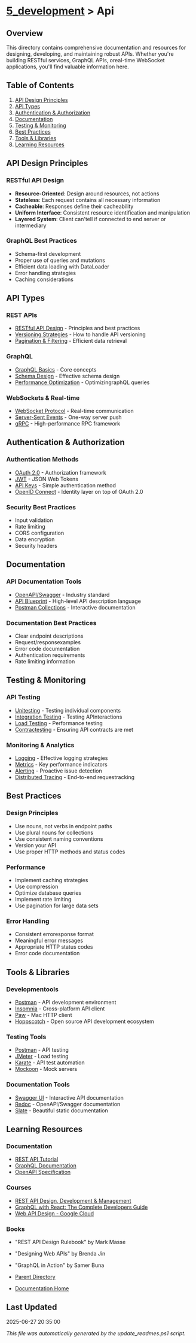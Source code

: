 # [5_development](../) > Api

## Overview
This directory contains comprehensive documentation and resources for designing, developing, and maintaining robust APIs. Whether you're building RESTful services, GraphQL APIs, oreal-time WebSocket applications, you'll find valuable information here.

## Table of Contents

1. [API Design Principles](#api-design-principles)
2. [API Types](#api-types)
3. [Authentication & Authorization](#authentication--authorization)
4. [Documentation](#documentation)
5. [Testing & Monitoring](#testing--monitoring)
6. [Best Practices](#best-practices)
7. [Tools & Libraries](#tools--libraries)
8. [Learning Resources](#learning-resources)

## API Design Principles

### RESTful API Design
- **Resource-Oriented**: Design around resources, not actions
- **Stateless**: Each request contains all necessary information
- **Cacheable**: Responses define their cacheability
- **Uniform Interface**: Consistent resource identification and manipulation
- **Layered System**: Client can'tell if connected to end server or intermediary

### GraphQL Best Practices
- Schema-first development
- Proper use of queries and mutations
- Efficient data loading with DataLoader
- Error handling strategies
- Caching considerations

## API Types

### REST APIs
- [RESTful API Design](/5_development/api/rest) - Principles and best practices
- [Versioning Strategies](/5_development/api/versioning) - How to handle API versioning
- [Pagination & Filtering](/5_development/api/pagination) - Efficient data retrieval

### GraphQL
- [GraphQL Basics](/5_development/api/graphql/basics) - Core concepts
- [Schema Design](/5_development/api/graphql/schema) - Effective schema design
- [Performance Optimization](/5_development/api/graphql/performance) - OptimizingraphQL queries

### WebSockets & Real-time
- [WebSocket Protocol](/5_development/api/websockets) - Real-time communication
- [Server-Sent Events](/5_development/api/sse) - One-way server push
- [gRPC](/5_development/api/grpc) - High-performance RPC framework

## Authentication & Authorization

### Authentication Methods
- [OAuth 2.0](/5_development/api/security/oauth2) - Authorization framework
- [JWT](/5_development/api/security/jwt) - JSON Web Tokens
- [API Keys](/5_development/api/security/api-keys) - Simple authentication method
- [OpenID Connect](/5_development/api/security/oidc) - Identity layer on top of OAuth 2.0

### Security Best Practices
- Input validation
- Rate limiting
- CORS configuration
- Data encryption
- Security headers

## Documentation

### API Documentation Tools
- [OpenAPI/Swagger](/5_development/api/documentation/openapi) - Industry standard
- [API Blueprint](/5_development/api/documentation/blueprint) - High-level API description language
- [Postman Collections](/5_development/api/documentation/postman) - Interactive documentation

### Documentation Best Practices
- Clear endpoint descriptions
- Request/responsexamples
- Error code documentation
- Authentication requirements
- Rate limiting information

## Testing & Monitoring

### API Testing
- [Unitesting](/5_development/api/testing/unit) - Testing individual components
- [Integration Testing](/5_development/api/testing/integration) - Testing APInteractions
- [Load Testing](/5_development/api/testing/load) - Performance testing
- [Contractesting](/5_development/api/testing/contract) - Ensuring API contracts are met

### Monitoring & Analytics
- [Logging](/5_development/api/monitoring/logging) - Effective logging strategies
- [Metrics](/5_development/api/monitoring/metrics) - Key performance indicators
- [Alerting](/5_development/api/monitoring/alerting) - Proactive issue detection
- [Distributed Tracing](/5_development/api/monitoring/tracing) - End-to-end requestracking

## Best Practices

### Design Principles
- Use nouns, not verbs in endpoint paths
- Use plural nouns for collections
- Use consistent naming conventions
- Version your API
- Use proper HTTP methods and status codes

### Performance
- Implement caching strategies
- Use compression
- Optimize database queries
- Implement rate limiting
- Use pagination for large data sets

### Error Handling
- Consistent erroresponse format
- Meaningful error messages
- Appropriate HTTP status codes
- Error code documentation

## Tools & Libraries

### Developmentools
- [Postman](https://www.postman.com/) - API development environment
- [Insomnia](https://insomnia.rest/) - Cross-platform API client
- [Paw](https://paw.cloud/) - Mac HTTP client
- [Hoppscotch](https://hoppscotch.io/) - Open source API development ecosystem

### Testing Tools
- [Postman](https://www.postman.com/) - API testing
- [JMeter](https://jmeter.apache.org/) - Load testing
- [Karate](https://github.com/karatelabs/karate) - API test automation
- [Mockoon](https://mockoon.com/) - Mock servers

### Documentation Tools
- [Swagger UI](https://swagger.io/tools/swagger-ui/) - Interactive API documentation
- [Redoc](https://github.com/Redocly/redoc) - OpenAPI/Swagger documentation
- [Slate](https://github.com/slatedocs/slate) - Beautiful static documentation

## Learning Resources

### Documentation
- [REST API Tutorial](https://restfulapi.net/)
- [GraphQL Documentation](https://graphql.org/learn/)
- [OpenAPI Specification](https://swagger.io/specification/)

### Courses
- [REST API Design, Development & Management](https://www.udemy.com/course/rest-api/)
- [GraphQL with React: The Complete Developers Guide](https://www.udemy.com/course/graphql-with-react-course/)
- [Web API Design - Google Cloud](https://cloud.google.com/apis/design)

### Books
- "REST API Design Rulebook" by Mark Masse
- "Designing Web APIs" by Brenda Jin
- "GraphQL in Action" by Samer Buna

- [Parent Directory](../)
- [Documentation Home](../../)

## Last Updated

2025-06-27 20:35:00

*This file was automatically generated by the update_readmes.ps1 script.*
